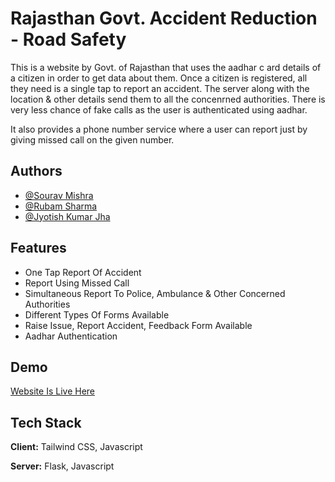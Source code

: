 
# Rajasthan Govt. Accident Reduction - Road Safety

This is a website by Govt. of Rajasthan that uses the aadhar c ard details of a citizen in order to get data about them. Once a citizen is registered, all they need is a single tap to report an accident. The server along with the location & other details send them to all the concenrned authorities. There is very less chance of fake calls as the user is authenticated using aadhar. 

It also provides a phone number service where a user can report just by giving missed call on the given number.


## Authors

- [@Sourav Mishra](https://www.instagram.com/souravvmishra_/)
- [@Rubam Sharma](https://www.instagram.com/rubam_sharma_013/)
- [@Jyotish Kumar Jha](https://www.instagram.com/jyotish.jha.7330/)


## Features

- One Tap Report Of Accident
- Report Using Missed Call
- Simultaneous Report To Police, Ambulance & Other Concerned Authorities
- Different Types Of Forms Available
- Raise Issue, Report Accident, Feedback Form Available
- Aadhar Authentication



## Demo

[Website Is Live Here](http://souravvvmishra.pythonanywhere.com/)


## Tech Stack

**Client:** Tailwind CSS, Javascript

**Server:** Flask, Javascript

